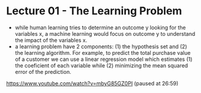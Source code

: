 # Lecture 01 - The Learning Problem

- while human learning tries to determine an outcome y looking for the variables x, a machine learning would focus on outcome y to understand the impact of the variables x.
- a learning problem have 2 components: (1) the hypothesis set and (2) the learning algorithm. For example, to predict the total purchase value of a customer we can use a linear regression model which estimates (1) the coeficient of each variable while (2) minimizing the mean squared error of the prediction.

https://www.youtube.com/watch?v=mbyG85GZ0PI
(paused at 26:59)